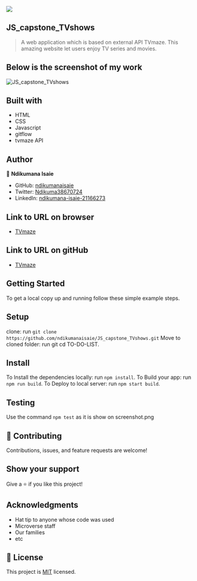 ![](https://img.shields.io/badge/Microverse-blueviolet)

## JS_capstone_TVshows

> A web application which is based on external API TVmaze. This amazing website let users enjoy TV series and movies.

## Below is the screenshot of my work
![JS_capstone_TVshows](https://github.com/ndikumanaisaie/JS_capstone_TVshows/blob/feature/tvbranch-1/src/images/shot.png)

## Built with
- HTML
- CSS
- Javascript
- gitflow
- tvmaze API


## Author

👤 **Ndikumana Isaie**

- GitHub: [ndikumanaisaie](https://github.com/ndikumanaisaie)
- Twitter: [Ndikuma38670724](https://twitter.com/Ndikuma38670724)
- LinkedIn: [ndikumana-isaie-21166273](https://www.linkedin.com/in/ndikumana-isaie-21166273/)

## Link to URL on browser
- [TVmaze](https://ndikumanaisaie.github.io/JS_capstone_TVshows/dist/)

## Link to URL on gitHub
- [TVmaze](https://github.com/ndikumanaisaie/JS_capstone_TVshows/)

## Getting Started

To get a local copy up and running follow these simple example steps.

## Setup
clone: run `git clone https://github.com/ndikumanaisaie/JS_capstone_TVshows.git`
Move to cloned folder: run git cd TO-DO-LIST.

## Install

To Install the dependencies locally: run `npm install`.
To Build your app: run `npm run build`.
To Deploy to local server: run `npm start build`.

## Testing

Use the command `npm test` as it is show on screenshot.png

## 🤝 Contributing

Contributions, issues, and feature requests are welcome!

## Show your support

Give a ⭐️ if you like this project!

## Acknowledgments

- Hat tip to anyone whose code was used
- Microverse staff
- Our families
- etc

## 📝 License

This project is [MIT](./MIT.md) licensed.
